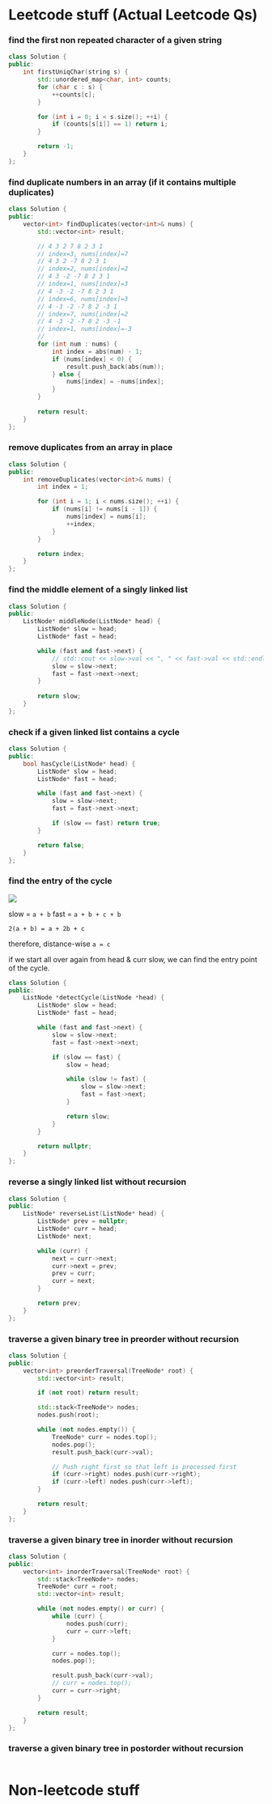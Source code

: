 # Leetcode stuff (Actual Leetcode Qs)

### find the first non repeated character of a given string

```cpp
class Solution {
public:
    int firstUniqChar(string s) {
        std::unordered_map<char, int> counts;
        for (char c : s) {
            ++counts[c];
        }

        for (int i = 0; i < s.size(); ++i) {
            if (counts[s[i]] == 1) return i;
        }

        return -1;
    }
};
```

### find duplicate numbers in an array (if it contains multiple duplicates)

```cpp
class Solution {
public:
    vector<int> findDuplicates(vector<int>& nums) {
        std::vector<int> result;

        // 4 3 2 7 8 2 3 1
        // index=3, nums[index]=7
        // 4 3 2 -7 8 2 3 1
        // index=2, nums[index]=2
        // 4 3 -2 -7 8 2 3 1
        // index=1, nums[index]=3
        // 4 -3 -2 -7 8 2 3 1
        // index=6, nums[index]=3
        // 4 -3 -2 -7 8 2 -3 1
        // index=7, nums[index]=2
        // 4 -3 -2 -7 8 2 -3 -1
        // index=1, nums[index]=-3
        // 
        for (int num : nums) {
            int index = abs(num) - 1;
            if (nums[index] < 0) {
                result.push_back(abs(num));
            } else {
                nums[index] = -nums[index];
            }
        }
        
        return result;
    }
};
```

### remove duplicates from an array in place

```cpp
class Solution {
public:
    int removeDuplicates(vector<int>& nums) {
        int index = 1;

        for (int i = 1; i < nums.size(); ++i) {
            if (nums[i] != nums[i - 1]) {
                nums[index] = nums[i];
                ++index;
            }
        }

        return index;
    }
};
```

### find the middle element of a singly linked list

```cpp
class Solution {
public:
    ListNode* middleNode(ListNode* head) {
        ListNode* slow = head;
        ListNode* fast = head;

        while (fast and fast->next) {
            // std::cout << slow->val << ", " << fast->val << std::endl;
            slow = slow->next;
            fast = fast->next->next;
        }
        
        return slow;
    }
};
```

### check if a given linked list contains a cycle

```cpp
class Solution {
public:
    bool hasCycle(ListNode* head) {
        ListNode* slow = head;
        ListNode* fast = head;

        while (fast and fast->next) {
            slow = slow->next;
            fast = fast->next->next;

            if (slow == fast) return true;
        }

        return false;
    }
};
```

### find the entry of the cycle

![](./cycle.PNG)

slow = `a + b`
fast = `a + b + c + b`

`2(a + b) = a + 2b + c`

therefore, distance-wise `a = c`

if we start all over again from head & curr slow, we can find the entry point of the cycle.

```cpp
class Solution {
public:
    ListNode *detectCycle(ListNode *head) {
        ListNode* slow = head;
        ListNode* fast = head;

        while (fast and fast->next) {
            slow = slow->next;
            fast = fast->next->next;

            if (slow == fast) {
                slow = head;

                while (slow != fast) {
                    slow = slow->next;
                    fast = fast->next;
                }

                return slow;
            }
        }

        return nullptr;
    }
};
```

### reverse a singly linked list without recursion

```cpp
class Solution {
public:
    ListNode* reverseList(ListNode* head) {
        ListNode* prev = nullptr;
        ListNode* curr = head;
        ListNode* next;

        while (curr) {
            next = curr->next;
            curr->next = prev;
            prev = curr;
            curr = next;
        }

        return prev;
    }
};
```

### traverse a given binary tree in preorder without recursion

```cpp
class Solution {
public:
    vector<int> preorderTraversal(TreeNode* root) {
        std::vector<int> result;

        if (not root) return result;

        std::stack<TreeNode*> nodes;
        nodes.push(root);

        while (not nodes.empty()) {
            TreeNode* curr = nodes.top();
            nodes.pop();
            result.push_back(curr->val);

            // Push right first so that left is processed first
            if (curr->right) nodes.push(curr->right);
            if (curr->left) nodes.push(curr->left);
        }

        return result;
    }
};
```

### traverse a given binary tree in inorder without recursion

```cpp
class Solution {
public:
    vector<int> inorderTraversal(TreeNode* root) {
        std::stack<TreeNode*> nodes;
        TreeNode* curr = root;
        std::vector<int> result;

        while (not nodes.empty() or curr) {
            while (curr) {
                nodes.push(curr);
                curr = curr->left;
            }

            curr = nodes.top();
            nodes.pop();

            result.push_back(curr->val);
            // curr = nodes.top();
            curr = curr->right;
        }

        return result;
    }
};
```

### traverse a given binary tree in postorder without recursion

```cpp

```

# Non-leetcode stuff

